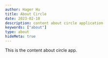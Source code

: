 ```yaml
---
author: Hager Hu
title: About Circle
date: 2023-02-10
description: content about circle application
keywords: ["about"]
type: about
hideMeta: true
---
```


This is the content about circle app.

